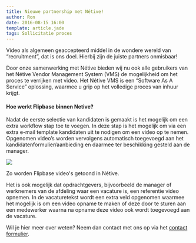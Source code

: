 ```yaml
---
title: Nieuwe partnership met Nétive!
author: Ron
date: 2016-08-15 16:00
template: article.jade
tags: Sollicitatie proces
---
```


<div class="first-paragraph">
Video als algemeen geaccepteerd middel in de wondere wereld van “recruitment”, dat is ons doel. Hierbij zijn de juiste partners onmisbaar!
</div>

<span class="more"></span>

<div class="small-10 medium-6 small-centered">
Door onze samenwerking met Nétive bieden wij nu ook alle gebruikers van het Nétive Vendor Management System (VMS) de mogelijkheid om het proces te verrijken met video. Het Nétive VMS is een “Software As A Service” oplossing, waarmee u grip op het volledige proces van inhuur krijgt.

#### Hoe werkt Flipbase binnen Netive?
Nadat de eerste selectie van kandidaten is gemaakt is het mogelijk om een extra workflow stap toe te voegen. In deze stap is het mogelijk om via een extra e-mail template kandidaten uit te nodigen om een video op te nemen. Opgenomen video’s worden vervolgens automatisch toegevoegd aan het kandidatenformulier/aanbieding en daarmee ter beschikking gesteld aan de manager.

<img class="article_image" src="../../../../assets/images/blog/apg.png"
     srcset="../../../../assets/images/blog/apg@2x.png 2x, ../../../../assets/images/blog/apg@3x.png 3x">
<p class="image-caption">Zo worden Flipbase video's getoond in Nétive.</p>

Het is ook mogelijk dat opdrachtgevers, bijvoorbeeld de manager of werknemers van de afdeling waar een vacature is, een referentie video opnemen. In de vacaturetekst wordt een extra veld opgenomen waarmee het mogelijk is om een video opname te maken of deze door te sturen aan een medewerker waarna na opname deze video ook wordt toegevoegd aan de vacature.

Wil je hier meer over weten? Neem dan contact met ons op via het <a href="/contact">contact formulier</a>.